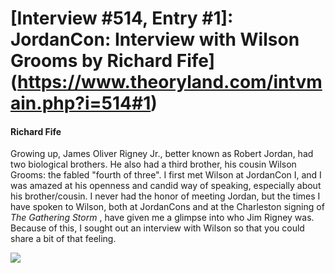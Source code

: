 # [Interview #514, Entry #1]: JordanCon: Interview with Wilson Grooms by Richard Fife](https://www.theoryland.com/intvmain.php?i=514#1)

#### Richard Fife

Growing up, James Oliver Rigney Jr., better known as Robert Jordan, had two biological brothers. He also had a third brother, his cousin Wilson Grooms: the fabled "fourth of three". I first met Wilson at JordanCon I, and I was amazed at his openness and candid way of speaking, especially about his brother/cousin. I never had the honor of meeting Jordan, but the times I have spoken to Wilson, both at JordanCons and at the Charleston signing of
*The Gathering Storm*
, have given me a glimpse into who Jim Rigney was. Because of this, I sought out an interview with Wilson so that you could share a bit of that feeling.

![](http://www.tor.com/images/stories/blogs/10_05/JordanCon-Wilson.jpg)

